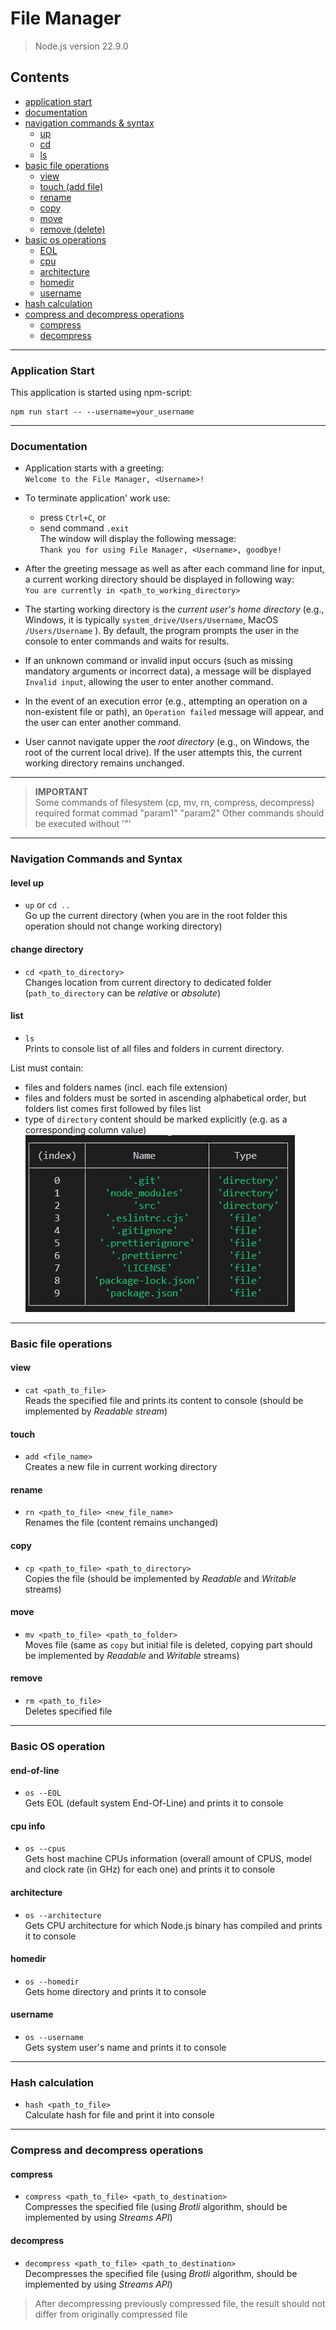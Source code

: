 
# File Manager 
> Node.js version 22.9.0

## Contents
+ [application start](#application-start)
+ [documentation](#documentation)
+ [navigation commands & syntax](#navigation-commands-and-syntax)
  + [up](#level-up)
  + [cd](#change-directory)
  + [ls](#list)
+ [basic file operations](#basic-file-operations)
  + [view](#view)
  + [touch (add file)](#touch)
  + [rename](#rename)
  + [copy](#copy)
  + [move](#move)
  + [remove (delete)](#remove)
+ [basic os operations](#basic-os-operation)
  + [EOL](#end-of-line)
  + [cpu](#cpu-info)
  + [architecture](#architecture)
  + [homedir](#homedir)
  + [username](#username)
+ [hash calculation](#hash-calculation)
+ [compress and decompress operations](#compress-and-decompress-operations)
  + [compress](#compress)
  + [decompress](#decompress)

---
### Application Start
This application is started using npm-script:
```shell
npm run start -- --username=your_username
```

---
### Documentation
- Application starts with a greeting:  
`Welcome to the File Manager, <Username>!`  

- To terminate application' work use:
  - press `Ctrl+C`, or
  - send command `.exit`  
The window will display the following message:  
`Thank you for using File Manager, <Username>, goodbye!`  

- After the greeting message as well as after each command line for input, a current working directory should be displayed in  following 
  way:  
`You are currently in <path_to_working_directory>`  

- The starting working directory is the _current user's home directory_ (e.g., Windows, it is typically `system_drive/Users/Username`, 
  MacOS `/Users/Username` ). 
  By default, the program prompts the user in the console to enter commands and waits for results.

- If an unknown command or invalid input occurs (such as missing mandatory arguments or incorrect data), a message will 
be displayed `Invalid input`, allowing the user to enter another command.

- In the event of an execution error (e.g., attempting an operation on a non-existent file or path), an `Operation failed` message will 
  appear, and the user can enter another command.

- User cannot navigate upper the _root directory_ (e.g., on Windows, the root of the 
  current local drive). If the user attempts this, the current working directory remains unchanged.

---

> **IMPORTANT**  
> Some commands of filesystem (cp, mv, rn, compress, decompress) required format commad "param1" "param2" 
> Other commands should be executed without '"'

---
### Navigation Commands and Syntax
#### level up
- `up` or `cd ..`  
Go up the current directory (when you are in the root folder this operation should not change working directory)

#### change directory
- `cd <path_to_directory>`  
Changes location from current directory to dedicated folder (`path_to_directory` can be _relative_ or _absolute_)

#### list
- `ls`  
Prints to console list of all files and folders in current directory.  

List must contain:
- files and folders names (incl. each file extension)
- files and folders must be sorted in ascending alphabetical order, but folders list comes first followed by files list
- type of `directory` content should be marked explicitly (e.g. as a corresponding column value)
![list_example.png](https://github.com/AlreadyBored/nodejs-assignments/blob/main/assignments/file-manager/ls-example.JPG?raw=true)

---
### Basic file operations
#### view
- `cat <path_to_file>`  
Reads the specified file and prints its content to console (should be implemented by _Readable stream_)
#### touch
- `add <file_name>`  
Creates a new file in current working directory
#### rename
- `rn <path_to_file> <new_file_name>`  
Renames the file (content remains unchanged)
#### copy
- `cp <path_to_file> <path_to_directory>`  
Copies the file (should be implemented by _Readable_ and _Writable_ streams)
#### move
- `mv <path_to_file> <path_to_folder>`  
Moves file (same as `copy` but initial file is deleted, copying part should be implemented by _Readable_ and _Writable_ streams)
#### remove
- `rm <path_to_file>`  
Deletes specified file

---
### Basic OS operation
#### end-of-line
- `os --EOL`  
Gets EOL (default system End-Of-Line) and prints it to console
#### cpu info
- `os --cpus`  
Gets host machine CPUs information (overall amount of CPUS, model and clock rate (in GHz) for each one) and prints it to console
#### architecture
- `os --architecture`  
Gets CPU architecture for which Node.js binary has compiled and prints it to console
#### homedir
- `os --homedir`  
Gets home directory and prints it to console
#### username
- `os --username`  
Gets system user's name and prints it to console

---
### Hash calculation
- `hash <path_to_file>`  
Calculate hash for file and print it into console

---
### Compress and decompress operations
#### compress
- `compress <path_to_file> <path_to_destination>`  
Compresses the specified file (using _Brotli_ algorithm, should be implemented by using _Streams API_)
#### decompress
- `decompress <path_to_file> <path_to_destination>`  
Decompresses the specified file (using _Brotli_ algorithm, should be implemented by using _Streams API_)
> After decompressing previously compressed file, the result should not differ from originally compressed file
